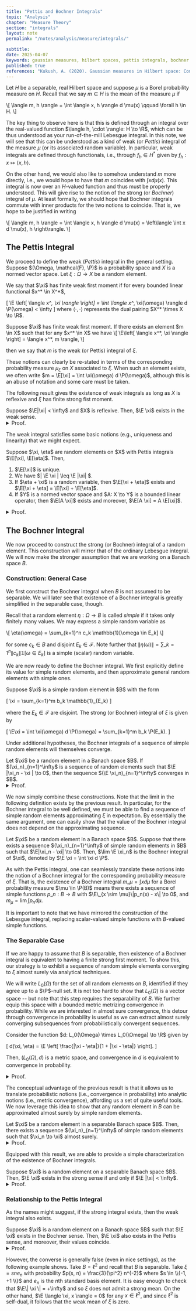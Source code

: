 ```yaml
---
title: "Pettis and Bochner Integrals"
topic: "Analysis"
chapter: "Measure Theory"
section: "integrals"
layout: note
permalink: "/notes/analysis/measure/integrals/"

subtitle: 
date: 2025-04-07
keywords: gaussian measures, hilbert spaces, pettis integrals, bochner integrals
published: true
references: "Kukush, A. (2020). Gaussian measures in Hilbert space: Construction and properties, Chapter 3."
---
```


Let $H$ be a separable, real Hilbert space and suppose $\mu$ is a Borel probability measure on $H$. Recall that we say $m
\in H$ is the mean of the measure $\mu$ if

\\[
\langle m, h \rangle = \int \langle x, h \rangle d \mu(x) \qquad \forall h \in H.
\\]

The key thing to observe here is that this is defined through an integral over the real-valued function $\langle h, \cdot \rangle: H \to \R$, which can be thus understood as your run-of-the-mill Lebesgue integral. In this note, we will see that this can be understood as a kind of weak (or *Pettis*) integral of the measure $\mu$ (or its associated random variable). In particular, weak integrals are defined through functionals, i.e., through $f_h \in H^*$ given by $f_h: x \mapsto \langle x, h \rangle$. 

 On the other hand, we would also like to somehow understand $m$ more directly, i.e., we would hope to have that $m$ coincides with $\int x d \mu(x)$. This integral is now over an $H$-valued function and thus must be properly understood. This will give rise to the notion of the strong (or *Bochner*) integral of $\mu$. At least formally, we should hope that Bochner integrals commute with inner products for the two notions to coincide. That is, we hope to be justified in writing

 \\[
\langle m, h \rangle = \int \langle x, h \rangle d \mu(x) = \left\langle \int x d \mu(x), h \right\rangle.
 \\]



## The Pettis Integral

We proceed to define the weak (*Pettis*) integral in the general setting. Suppose $(\Omega, \mathcal{F}, \P)$ is a probability space and $X$ is a normed vector space. Let $\xi: \Omega \to X$ be a random element.

<div class='definition'>
We say that $\xi$ has finite weak first moment if for every bounded linear functional $x^* \in X^*$,

\[
\E \left[ \langle x^*, \xi \rangle \right] = \int \langle x^*, \xi(\omega) \rangle d \P(\omega) < \infty
\]
where $\langle \cdot, \cdot \rangle$ represents the dual pairing $X^* \times X \to \R$.
</div>
 

 <div class='definition' name='Pettis Integral'>
Suppose $\xi$ has finite weak first moment. If there exists an element $m \in X$ such that for any $x^* \in X$ we have
\[
\E\left[ \langle x^*, \xi \rangle \right] = \langle x^*, m \rangle,
\]

then we say that $m$ is the weak (or Pettis) integral of $\xi$.
</div>

These notions can clearly be re-stated in terms of the corresponding probability measure $\mu_\xi$ on $X$ associated to $\xi$. When such an element exists, we often write $m = \E[\xi] = \int \xi(\omega) d \P(\omega)$, although this is an abuse of notation and some care must be taken.

The following result gives the existence of weak integrals as long as $X$ is reflexive and $\xi$ has finite strong fist moment.

<div class='proposition' name='Existence of Pettis Integral'>
Suppose $\E|\xi| < \infty$ and $X$ is reflexive. Then, $\E \xi$ exists in the weak sense.
</div>
<details>
<summary> Proof. </summary>
The mapping $M_\xi: x^* \mapsto \E \langle x^*, \xi \rangle$ is linear and bounded as $|M_\xi| \leq \E|\xi| < \infty$. As $X$ is reflexive, there exists an element $m \in X$ such that $\langle x^*, m \rangle = M_\xi(x^*) = \E \langle x^*, \xi \rangle$ for all $x^* \in X^*$.

</details>


The weak integral satisfies some basic notions (e.g., uniqueness and linearity) that we might expect.

<div class='proposition' name='Properties of the Pettis Integral'>
Suppose $\xi, \eta$ are random elements on $X$ with Pettis integrals $\E[\xi], \E[\eta]$. Then,
<ol>
	<li>
		$\E[\xi]$ is unique.
	</li>
	<li>
		We have $| \E \xi | \leq \E |\xi| $.
	</li>
	<li>
		If $\eta + \xi$ is a random variable, then $\E[\xi + \eta]$ exists and  $\E[\xi + \eta] = \E[\xi] + \E[\eta]$.
	</li>
	<li>
		If $Y$ is a normed vector space and $A: X \to Y$ is a bounded linear operator, then $\E[A \xi]$ exists and moreover, $\E[A \xi] = A \E[\xi]$. 
	</li>
</ol>

</div>
<details>
<summary> Proof. </summary>
<ol>
	<li>
		Suppose there exists $m_1 \neq m_2$ which are both Pettis integrals of $\xi$. By the Hahn-Banach theorem, $X^*$ separates points in $X$. Hence, there exists $x^* \in X^*$ with $\langle x^*, m_1 \rangle \neq \langle x^*, m_2 \rangle$. This yields a contradiction.
	</li>
	<li>
		Again by Hahn-Banach, there exists an $x^* \in X^*$ such that $|x^*| = 1$ and $\langle x^*, \E \xi \rangle = |\E \xi|$. Then, we have that
		\[
		\begin{align}
		|\E \xi| &= | \langle x^*, \E \xi \rangle | = | \E \langle x^*, \xi \rangle | \\
		&\leq \E |x^*| |\xi| = \E |\xi|.
		\end{align}
		\]
	</li>
	<li>
		The additivity is immediate from that of the Lebesgue integral.
	</li>
	<li>
		Fix $y^* \in Y^*$ and let $A^*: Y^* \to X^*$ be the adjoint of $A$. Then,
		\[
		\E \langle y^*, A \xi \rangle = \E \langle A^* y^*, \xi \rangle = \langle A^* y^*, \E \xi \rangle = \langle y^*, A \E \xi \rangle.
		\]
	</li>
</ol>
</details>


## The Bochner Integral

We now proceed to construct the strong (or Bochner) integral of a random element. This construction will mirror that of the ordinary Lebesgue integral. We will now make the stronger assumption that we are working on a Banach space $B$.

### Construction: General Case

We first construct the Bochner integral when $B$ is not assumed to be separable. We will later see that existence of a Bochner integral is greatly simplified in the separable case, though.

Recall that a random element $\eta: \Omega \to B$ is called *simple* if it takes only finitely many values. We may express a simple random variable as

\\[
\eta(\omega) = \sum_{k=1}^n c_k \mathbb{1}[\omega \in E_k]
\\]

for some $c_k \in B$ and disjoint $E_k \in \mathcal{F}$. Note further that $\|\eta(\omega)\| = \sum\_{k=1}^n \|c_k\| \mathbb{1}[\omega \in E_k]$ is a simple (scalar) random variable. 

We are now ready to define the Bochner integral. We first explicitly define its value for simple random elements, and then approximate general random elements with simple ones.

<div class='definition' name='Bochner Integral of Simple Random Elements'>
Suppose $\xi$ is a simple random element in $B$ with the form

\[
\xi = \sum_{k=1}^m b_k \mathbb{1}_{E_k}
\]


where the $E_k \in \mathcal{F}$ are disjoint. The strong (or Bochner) integral of $\xi$ is given by

\[
\E\xi = \int \xi(\omega) d \P(\omega) = \sum_{k=1}^m b_k \P(E_k).
\]
</div>

Under additional hypotheses, the Bochner integrals of a sequence of simple random elements will themselves converge.

<div class='proposition'>
Let $\xi$ be a random element in a Banach space $B$. If $(\xi_n)_{n=1}^\infty$ is a sequence of random elements such that $\E |\xi_n - \xi | \to 0$, then the sequence $(\E \xi_n)_{n=1}^\infty$ converges in $B$.
</div>
<details>
<summary> Proof. </summary>
Fix $n, m \in \Z_{> 0}$. One can readily check each of the following inequalities for simple random elements.

\[
| \E \xi_n - \E \xi_m| = |\E (\xi_n - \xi_m)| \leq \E |\xi_n - \xi_m| \leq \E|\xi_n - \xi| + \E|\xi_m - \xi|
\]

Thus, $(\E \xi_n)_{n=1}^\infty$ is Cauchy, and as $B$ is complete, convergent.
</details>

We now simply combine these constructions. Note that the limit in the following definition exists by the previous result. In particular, for the Bochner integral to be well defined, we must be able to find a sequence of simple random elements approximating $\xi$ in expectation. By essentially the same argument, one can easily show that the value of the Bochner integral does not depend on the approximating sequence.

<div class='definition' name='Bochner Integral'>
Let $\xi$ be a random element in a Banach space $B$. Suppose that there exists a sequence $(\xi_n)_{n=1}^\infty$ of simple random elements in $B$ such that $\E|\xi_n - \xi| \to 0$. Then, $\lim \E \xi_n$ is the Bochner integral of $\xi$, denoted by $\E \xi = \int \xi d \P$. 
</div>

As with the Pettis integral, one can seamlessly translate these notions into the notion of a Bochner integral for the corresponding probability measure of $\xi$. That is, the existence of a Bochner integral $m\_\mu = \int x d \mu$ for a Borel probability measure $\mu \in \P(B)$ means there exists a sequence of simple functions $p\_n: B \to B$ with $\E\_{x \sim \mu}\|p_n(x) - x\| \to 0$, and $m_\mu = \lim \int p_n d \mu$.

It is important to note that we have mirrored the construction of the Lebesgue integral, replacing scalar-valued simple functions with $B$-valued simple functions.

### The Separable Case

If we are happy to assume that $B$ is separable, then existence of a Bochner integral is equivalent to having a finite strong first moment. To show this, our strategy is to exhibit a sequence of random simple elements converging to $\xi$ almost surely via analytical techniques. 

We will write $L_0(\Omega)$ for the set of all random elements on $B$, identified if they agree up to a $\P$-null set. It is not too hard to show that $L_0(\Omega)$ is a vector space -- but note that this step requires the separability of $B$. We further equip this space with a bounded metric metrizing convergence in probability. While we are interested in almost sure convergence, this detour through convergence in probability is useful as we can extract almost surely converging subsequences from probabilistically convergent sequences.

<div class='proposition'>
Consider the function $d: L_0(\Omega) \times L_0(\Omega) \to \R$ given by

\[
d(\xi, \eta) = \E \left[ \frac{|\xi - \eta|}{1 + |\xi - \eta|} \right]. 
\]

Then, $(L_0(\Omega), d)$ is a metric space, and convergence in $d$ is equivalent to convergence in probability.
</div>
<details>
<summary> Proof. </summary>
To check the triangle inequality for $d$, use the fact that $\varphi(t) = t / (1+t)$ is monotone increasing. The other properties are straightforward.

<br><br>

If $\eta_n \to \eta$ in probability, then for every $\epsilon > 0$ we have $\P \left\{ |\eta_n - \eta| \geq \epsilon \right\} \to 0$. Hence,
\[
\begin{align}
d(\eta_n, \eta) &= \E \left[ \frac{|\eta_n - \eta|}{1 + |\eta_n - \eta|} \mathbb{1}[|\eta_n - \eta| < \epsilon] +  \frac{|\eta_n - \eta|}{1 + |\eta_n - \eta|} \mathbb{1}[|\eta_n - \eta| \geq \epsilon] \right] \\
&\leq \epsilon + \P\{ |\eta_n - \eta| \geq \epsilon \}
\end{align}
\]

which converges to $\epsilon$ by assumption, and thus $d(\eta_n, \eta) \to 0$.

<br><br>

Conversely, suppose $d(\eta_n, \eta) \to 0$. Then, since $\varphi(t) = 1 / (1 +t)$ is monotone increasing, an application of Markov's inequality yields

\[
\P \{ |\eta_n - \eta| \geq \epsilon \} \leq \frac{1 + \epsilon}{\epsilon} \, \E\left[ \frac{|\eta_n - \eta|}{1 + |\eta_n - \eta|} \right]
\]

which converges to zero by assumption.
</details>

The conceptual advantage of the previous result is that it allows us to translate probabilistic notions (i.e., convergence in probability) into analytic notions (i.e., metric convergence), affording us a set of quite useful tools. We now leverage this idea to show that any random element in $B$ can be approximated almost surely by simple random elements. 

<div class='proposition' name='Approximation by Simple Random Elements'>
Let $\xi$ be a random element in a separable Banach space $B$. Then, there exists a sequence $(\xi_n)_{n=1}^\infty$ of simple random elements such that $\xi_n \to \xi$ almost surely.

</div>
<details>
<summary> Proof. </summary>
There are essentially three steps in the proof: (1) use separability to obtain an approximation to $\xi$ taking countably many values, (2) approximate this further by a simple random variable which converges to $\xi$ in probability, and (3) extract an almost sure convergent subsequence. Fix $\epsilon > 0$. 

<br><br>

(1) Fix $\delta>0$. Since $B$ is separable, we may write $B = \bigcup_{k=1}^\infty B_k$, where the sets $B_k$ are disjoint, Borel, and have diameter at most $\delta$. Choose any $b_k \in B_k$. Define the random variable

\[
\eta_{\delta}(\omega) = \sum_{k=1}^\infty b_k \mathbb{1}[\omega \in \xi^{-1}B_k]
\]

and observe that $\sup_\omega |\eta_\delta(\omega) - \xi(\omega)| \leq \delta$. In particular, choosing a sequence $\delta_n \to 0$, we obtain a sequence of random variables $\eta_{\delta_n}$ converging almost surely to $\xi$. Hence, $\eta_{\delta_n} \to \xi$ in probability, and so for some $N$, we have $d(\eta_{\delta_{N}}, \xi) \leq \epsilon$.

<br><br>

(2) Note that by construction we have

\[
\eta_{\delta_N}(\omega) = \sum_{k=1}^\infty c_k \mathbb{1}[\omega \in \xi^{-1}C_k]
\]

for some $c_k \in C_k$, and disjoint Borel sets $C_k$. Set $\tau_m$ to be the $m$th partial sum of this quantity. Observe that $\tau_m$ is a simple random element on $B$ and that $\tau_m \to \eta_{\delta_N}$ almost surely, and hence in $d$. Thus, for some $M$, we have $d(\tau_M, \xi) \leq 2 \epsilon$. As $\epsilon$ was arbitrary, we may thus obtain a sequence of simple random variables $(\alpha_n)$ converging to $\xi$ in probability.

<br><br>

(3) To conclude, recall that if $\alpha_n \to \xi$ in probability, then there exists a subsequence $(\alpha_{n_k})$ converging to $\xi$ almost surely. This yields our desired result.
</details>

Equipped with this result, we are able to provide a simple characterization of the existence of Bochner integrals.

<div class='proposition'>
Suppose $\xi$ is a random element on a separable Banach space $B$. Then, $\E \xi$ exists in the strong sense if and only if $\E |\xi| < \infty$.
</div>
<details>
<summary> Proof. </summary>
First, suppose $\E \xi$ exists strongly. Then, there exists a sequence $(\xi_n)_{n=1}^\infty$ of simple random elements on $B$ with $\E |\xi_n - \xi| \to 0$. It follows that for $n$ sufficiently large, $\E |\xi_n - \xi|$ must be finite, so that

\[
\E|\xi| \leq \E |\xi_n - \xi| + \E |\xi_n| < \infty.
\]

<br><br>

Conversely, we use the separability of $B$ to obtain a sequence of simple random variables $(\xi_n)_{n=1}^\infty$ such that $|\xi_n - \xi| \to 0$ almost surely. In fact, one may assume without loss of generality that $|\xi_n (\omega)| \leq 2 |\xi(\omega)|$ for all $\omega$; otherwise, construct a new sequence $(\eta_n)$ obtained by only retaining the $\xi_n$'s with this property, and any such sequence must agree with $(\xi_n)$ in the tails. It then follows from the Lebesgue dominated convergence theorem that $\E |\xi_n - \xi| \to 0$, and thus there exists a Bochner integral of $\xi$. 

</details>

### Relationship to the Pettis Integral

As the names might suggest, if the strong integral exists, then the weak integral also exists.

<div class='proposition'>
Suppose $\xi$ is a random element on a Banach space $B$ such that $\E \xi$ exists in the Bochner sense. Then, $\E \xi$ also exists in the Pettis sense, and moreover, their values coincide.
</div>
<details>
<summary> Proof. </summary>
As $\E \xi$ exists in the Bochner sense, there exists a sequence $(\xi_n)_{n=1}^\infty$ of simple random elements on $B$ such that $\E |\xi_n - \xi| \to 0$ and $\E \xi_n \to \E \xi$. Fix an $x^* \in X^*$. Observe that $\langle x^*, \E \xi_n \rangle \to \langle x^*, \E \xi \rangle$. 

<br><br>

Now, note that for $\xi_n = \sum_{k=1}^m c_k \mathbb{1}_{E_k}$,

\[
\langle x^* , \E \xi_n \rangle = \left\langle x^* , \E \sum_{k=1}^m c_k \P(E_k) \right\rangle = \sum_{k=1}^m \P(E_k) \langle x^*, c_k \rangle = \E \langle x^*, \xi_n \rangle.
\]

Thus, we see that $\E \langle x^*, \xi_n \rangle \to \E \langle x^*, \xi \rangle$, as
\[
| \E \langle x^*, \xi_n \rangle - \E \langle x^*, \xi \rangle | \leq \E |\langle x^*, \xi_n - \xi \rangle| \leq |x^*| \E |\xi_n - \xi|
\] 
which converges to zero by assumption. In other words, we have shown that $\langle x^*, \E \xi_n \rangle \to \langle x^*, \E \xi \rangle$ and that $\langle  x^*, \E \xi_n \rangle \to \E \langle x^*, \xi \rangle$, and hence the two values must coincide.
</details>

However, the converse is generally false (even in nice settings), as the following example shows. Take $B = \ell^2$ and recall that $B$ is separable. Take $\xi = s n e_n$ with probability $p(s, n) = \frac{3}{\pi^2} n^{-2}$ where $s \in \\{-1, +1 \\}$ and $e_n$ is the $n$th standard basis element. It is easy enough to check that $\E\| \xi \| = +\infty$ and so $\xi$ does not admit a strong mean. On the other hand, $\E \langle \xi, x \rangle = 0$ for any $x \in \ell^2$, and since $\ell^2$ is self-dual, it follows that the weak mean of $\xi$ is zero. 
